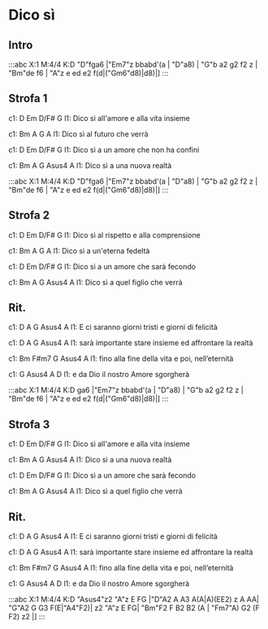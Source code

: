 ---
---

# Dico sì

## Intro
:::abc
X:1
M:4/4
K:D
"D"fga6 |"Em7"z bbabd'(a | "D"a8) | "G"b a2 g2 f2 z | "Bm"de f6 | "A"z e ed e2 f(d|("Gm6"d8)|d8)|]
:::

## Strofa 1
c1: D       Em     D/F#          G
l1: Dico sì    all'amore e alla vita insieme

c1: Bm       A      G          A
l1: Dico sì    al futuro che verrà

c1: D       Em     D/F#          G
l1: Dico sì    a un amore che non ha confini

c1: Bm       A      G        Asus4  A
l1: Dico sì    a una nuova realtà

:::abc
X:1
M:4/4
K:D
"D"fga6 |"Em7"z bbabd'(a | "D"a8) | "G"b a2 g2 f2 z | "Bm"de f6 | "A"z e ed e2 f(d|("Gm6"d8)|d8)|]
:::

## Strofa 2

c1: D       Em      D/F#          G
l1: Dico sì    al rispetto e alla comprensione

c1: Bm       A      G           A
l1: Dico sì    a un'eterna fedeltà

c1: D       Em      D/F#        G
l1: Dico sì    a un amore che sarà fecondo

c1: Bm       A        G          Asus4  A
l1: Dico sì    a quel figlio che verrà


## Rit.
c1:        D            A               G        Asus4 A
l1: E ci saranno giorni tristi e giorni di felicità

c1:            D            A              G           Asus4 A
l1: sarà importante stare insieme ed affrontare la realtà

c1:           Bm         F#m7        G          Asus4  A
l1: fino alla fine della vita e poi, nell’eternità

c1:      G              Asus4 A         D
l1: e da Dio il nostro Amore     sgorgherà

:::abc
X:1
M:4/4
K:D
ga6 |"Em7"z bbabd'(a | "D"a8) | "G"b a2 g2 f2 z | "Bm"de f6 | "A"z e ed e2 f(d|("Gm6"d8)|d8)|]
:::

## Strofa 3
c1: D       Em     D/F#          G
l1: Dico sì    all'amore e alla vita insieme

c1: Bm       A      G        Asus4  A
l1: Dico sì    a una nuova realtà

c1: D       Em      D/F#        G
l1: Dico sì    a un amore che sarà fecondo


c1: Bm       A        G          Asus4  A
l1: Dico sì    a quel figlio che verrà

## Rit.
c1:        D            A               G        Asus4 A
l1: E ci saranno giorni tristi e giorni di felicità

c1:            D            A              G           Asus4 A
l1: sarà importante stare insieme ed affrontare la realtà

c1:           Bm         F#m7        G          Asus4  A
l1: fino alla fine della vita e poi, nell’eternità

c1:      G              Asus4 A         D
l1: e da Dio il nostro Amore     sgorgherà


:::abc
X:1
M:4/4
K:D
"Asus4"z2 "A"z E FG |"D"A2 A A3 A(A|A)(EE2) z A AA| "G"A2 G G3 F(E|"A4"F2)| z2 "A"z E FG|
 "Bm"F2 F B2 B2 (A | "Fm7"A) G2 (F F2) z2 |]
:::
